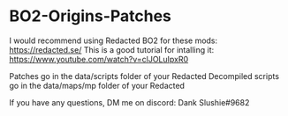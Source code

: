 # BO2-Origins-Patches

I would recommend using Redacted BO2 for these mods: https://redacted.se/
This is a good tutorial for intalling it: https://www.youtube.com/watch?v=clJOLuIpxR0

Patches go in the data/scripts folder of your Redacted
Decompiled scripts go in the data/maps/mp folder of your Redacted

If you have any questions, DM me on discord: Dank Slushie#9682
